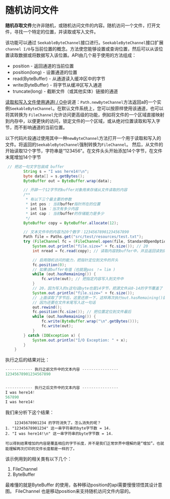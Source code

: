 # 随机访问文件

**随机存取文件**允许非随机，或随机访问文件的内容。随机访问一个文件，打开文件，寻找一个特定的位置，并读取或写入文件。

该功能可以通过 `SeekableByteChannel`接口进行。`SeekableByteChannel`接口扩展 `channel I/O`与当前位置的概念。方法使您能够设置或查询位置，然后可以从该位置读取数据或将数据写入该位置。API由几个易于使用的方法组成：

* position - 返回通道的当前位置
* position(long) - 设置通道的位置
* read(ByteBuffer) - 从通道读入缓冲区中的字节
* write(ByteBuffer) - 将字节从缓冲区写入通道
* truncate(long) - 截断文件（或其他实体）链接的通道

[读取和写入文件使用通道I / O中](/content/essential/io/file.md)说道：`Path.newByteChannel`方法返回a的一个实例`SeekableByteChannel`。在默认文件系统上，您可以按原样使用该通道，也可以将其转换为 `FileChannel`允许访问更高级的功能，例如将文件的一个区域直接映射到内存中，以便更快的访问，锁定文件的一个区域，或从绝对位置读取和写入字节，而不影响通道的当前位置。

以下代码片段通过使用其中一种`newByteChannel`方法打开一个用于读取和写入的文件。将返回的`SeekableByteChannel`强制转换为`FileChannel`。
然后，从文件的开始读取12个字节，字符串是“123456"。在文件头头开始添加14个字节，在文件末尾增加14个字节

```java
 // 把这一句文字包装成 buffer
        String s = "I was here14!\n";
        byte data[] = s.getBytes();
        ByteBuffer out = ByteBuffer.wrap(data);

        // 开辟一个12字节的buffer对象用来存储从文件读取的内容
        /**
         * 有以下三个最主要的参数
         * int pos : 当前buffer指针所在的位置
         * int lim ：当次有多少内容
         * int cap : 当前buffer的存储能力是多少
         */
        ByteBuffer copy = ByteBuffer.allocate(12);

        // 文本文件中的内容为20个数字：12345678901234567890
        Path file = Paths.get("src/test/resources/test.txt");
        try (FileChannel fc = (FileChannel.open(file, StandardOpenOption.READ, StandardOpenOption.WRITE))) {
            System.out.println("file.size=" + fc.size()); // 20
            int nread = fc.read(copy); // 读取内容到buffer中，并且返回读到的字节数,这里由于内容足够，就一次性读到了12个字节

            // 启用随机访问的能力，把指针定位到文件的开头
            fc.position(0);
            // 如果该buffer有值（也就是pos ！= lim )
            while (out.hasRemaining()) {
                fc.write(out); // 把指定内容写入到文件中
            }
            // 20，因为写入的s这句话byte也是14字节，把源文件从0-14的字节覆盖了
            System.out.println("file.size=" + fc.size());
            // 上面读取了字节后，这里还原一下，这样再次执行out.hasRemaining()就还有内容了
            // 因为还要在文件末尾写入这一句话
            out.rewind();
            fc.position(fc.size()); // 把位置定位到文件最后
            while (out.hasRemaining()) {
                fc.write(ByteBuffer.wrap("\n".getBytes()));
                fc.write(out);
            }
        } catch (IOException x) {
            System.out.println("I/O Exception: " + x);
        }
    }
```
执行之后的结果对比：
```java
------------ 执行之前文件中的文本内容 ----------------
12345678901234567890


------------ 执行之后文件中的文本内容 ----------------
I was here14!
567890
I was here14!
```

我们来分析下这个结果：
```
    12345678901234 的字符消失了。怎么消失的呢？
1. "12345678901234" 这一串字符串的byte字节数 = 14.
2. "I was here14!\n" 这一串字符串的byte字节数 = 14. 

可以得到结果增加的内容是覆盖相应的字节长度，并不是我们正常世界中理解的是“增加”。也就能理解两次打印的文件长度都是一样的了。
```

该示例用到的相关类有以下几个：
1. FileChannel 
2. ByteBuffer 

最难懂的就是ByteBuffer 的使用，各种移动position的api需要慢慢领悟其设计意图。
FileChannel 也是移动position来支持随机访问文件内容的。

    
    